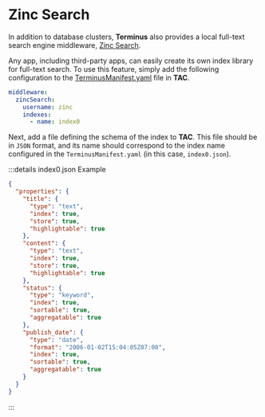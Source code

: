 # Zinc Search

In addition to database clusters, **Terminus** also provides a local full-text search engine middleware, [Zinc Search](https://github.com/zincsearch/zincsearch).

Any app, including third-party apps, can easily create its own index library for full-text search. To use this feature, simply add the following configuration to the [TerminusManifest.yaml](../package/manifest.md#middleware) file in **TAC**.

```yaml
middleware:
  zincSearch:
    username: zinc
    indexes:
      - name: index0
```

Next, add a file defining the schema of the index to **TAC**. This file should be in `JSON` format, and its name should correspond to the index name configured in the `TerminusManifest.yaml` (in this case, `index0.json`).

:::details index0.json Example
```json
{
  "properties": {
    "title": {
      "type": "text",
      "index": true,
      "store": true,
      "highlightable": true
    },
    "content": {
      "type": "text",
      "index": true,
      "store": true,
      "highlightable": true
    },
    "status": {
      "type": "keyword",
      "index": true,
      "sortable": true,
      "aggregatable": true
    },
    "publish_date": {
      "type": "date",
      "format": "2006-01-02T15:04:05Z07:00",
      "index": true,
      "sortable": true,
      "aggregatable": true
    }
  }
}
```
:::
